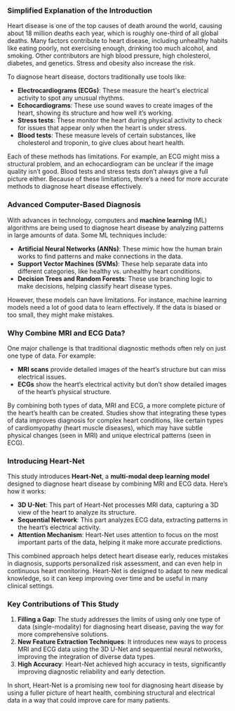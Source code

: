 ### Simplified Explanation of the Introduction

Heart disease is one of the top causes of death around the world, causing about 18 million deaths each year, which is roughly one-third of all global deaths. Many factors contribute to heart disease, including unhealthy habits like eating poorly, not exercising enough, drinking too much alcohol, and smoking. Other contributors are high blood pressure, high cholesterol, diabetes, and genetics. Stress and obesity also increase the risk.

To diagnose heart disease, doctors traditionally use tools like:
- **Electrocardiograms (ECGs)**: These measure the heart's electrical activity to spot any unusual rhythms.
- **Echocardiograms**: These use sound waves to create images of the heart, showing its structure and how well it’s working.
- **Stress tests**: These monitor the heart during physical activity to check for issues that appear only when the heart is under stress.
- **Blood tests**: These measure levels of certain substances, like cholesterol and troponin, to give clues about heart health.

Each of these methods has limitations. For example, an ECG might miss a structural problem, and an echocardiogram can be unclear if the image quality isn’t good. Blood tests and stress tests don’t always give a full picture either. Because of these limitations, there’s a need for more accurate methods to diagnose heart disease effectively.

### Advanced Computer-Based Diagnosis

With advances in technology, computers and **machine learning** (ML) algorithms are being used to diagnose heart disease by analyzing patterns in large amounts of data. Some ML techniques include:
- **Artificial Neural Networks (ANNs)**: These mimic how the human brain works to find patterns and make connections in the data.
- **Support Vector Machines (SVMs)**: These help separate data into different categories, like healthy vs. unhealthy heart conditions.
- **Decision Trees and Random Forests**: These use branching logic to make decisions, helping classify heart disease types.

However, these models can have limitations. For instance, machine learning models need a lot of good data to learn effectively. If the data is biased or too small, they might make mistakes.

### Why Combine MRI and ECG Data?

One major challenge is that traditional diagnostic methods often rely on just one type of data. For example:
- **MRI scans** provide detailed images of the heart’s structure but can miss electrical issues.
- **ECGs** show the heart’s electrical activity but don’t show detailed images of the heart’s physical structure.

By combining both types of data, MRI and ECG, a more complete picture of the heart’s health can be created. Studies show that integrating these types of data improves diagnosis for complex heart conditions, like certain types of cardiomyopathy (heart muscle diseases), which may have subtle physical changes (seen in MRI) and unique electrical patterns (seen in ECG).

### Introducing Heart-Net

This study introduces **Heart-Net**, a **multi-modal deep learning model** designed to diagnose heart disease by combining MRI and ECG data. Here’s how it works:
- **3D U-Net**: This part of Heart-Net processes MRI data, capturing a 3D view of the heart to analyze its structure.
- **Sequential Network**: This part analyzes ECG data, extracting patterns in the heart’s electrical activity.
- **Attention Mechanism**: Heart-Net uses attention to focus on the most important parts of the data, helping it make more accurate predictions.

This combined approach helps detect heart disease early, reduces mistakes in diagnosis, supports personalized risk assessment, and can even help in continuous heart monitoring. Heart-Net is designed to adapt to new medical knowledge, so it can keep improving over time and be useful in many clinical settings.

### Key Contributions of This Study
1. **Filling a Gap**: The study addresses the limits of using only one type of data (single-modality) for diagnosing heart disease, paving the way for more comprehensive solutions.
2. **New Feature Extraction Techniques**: It introduces new ways to process MRI and ECG data using the 3D U-Net and sequential neural networks, improving the integration of diverse data types.
3. **High Accuracy**: Heart-Net achieved high accuracy in tests, significantly improving diagnostic reliability and early detection.

In short, Heart-Net is a promising new tool for diagnosing heart disease by using a fuller picture of heart health, combining structural and electrical data in a way that could improve care for many patients.
